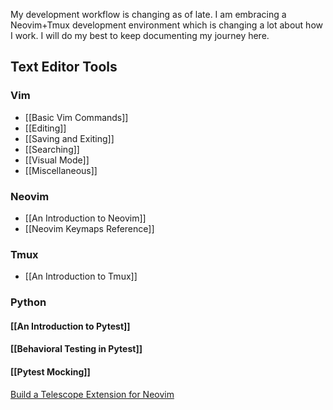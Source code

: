 My development workflow is changing as of late. I am embracing a Neovim+Tmux development environment which is changing a lot about how I work.  I will do my best to keep documenting my journey here.

## Text Editor Tools

### Vim

- [[Basic Vim Commands]]
- [[Editing]]
- [[Saving and Exiting]]
- [[Searching]]
- [[Visual Mode]]
- [[Miscellaneous]]

### Neovim

* [[An Introduction to Neovim]]
* [[Neovim Keymaps Reference]]

### Tmux

* [[An Introduction to Tmux]]

### Python

#### [[An Introduction to Pytest]]

#### [[Behavioral Testing in Pytest]]

#### [[Pytest Mocking]]

[Build a Telescope Extension for Neovim](https://www.youtube.com/watch?v=ZCkG47xGOl4)